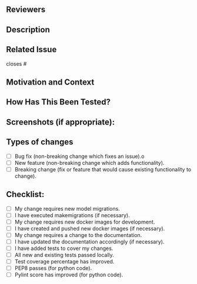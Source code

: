 <!--- Provide a general summary of your changes in the Title above -->

## Reviewers
<!--- Call out additional reviewers -->
<!--- in addition to the assigned reviewer -->
<!--- example: @heyYou -->

## Description
<!--- Describe your changes in detail -->

## Related Issue
<!--- This project only accepts pull requests related to open issues -->
<!--- If suggesting a new feature or change, please discuss it in an issue first -->
<!--- If fixing a bug, there should be an issue describing it with steps to reproduce -->
<!--- Please link to the issue here: -->


<!--- You can use "closes #xxx" to automatically -->
<!--- close an issue ticket when the -->
<!--- pull request is merged -->

closes #

## Motivation and Context
<!--- Why is this change required? What problem does it solve? -->

## How Has This Been Tested?
<!--- Please describe in detail how you tested your changes. -->
<!--- Include details of your testing environment, and the tests you ran to -->
<!--- see how your change affects other areas of the code, etc. -->

## Screenshots (if appropriate):

## Types of changes
<!--- What types of changes does your code introduce? Put an `x` in all the boxes that apply: -->

- [ ] Bug fix (non-breaking change which fixes an issue).o
- [ ] New feature (non-breaking change which adds functionality).
- [ ] Breaking change (fix or feature that would cause existing functionality to change).

## Checklist:
<!--- Go over all the following points, and put an `x` in all the boxes that apply. -->

- [ ] My change requires new model migrations.
- [ ] I have executed makemigrations (if necessary).
- [ ] My change requires new docker images for development.
- [ ] I have created and pushed new docker images (if necessary).
- [ ] My change requires a change to the documentation.
- [ ] I have updated the documentation accordingly (if necessary).
- [ ] I have added tests to cover my changes.
- [ ] All new and existing tests passed locally.
- [ ] Test coverage percentage has improved.
- [ ] PEP8 passes (for python code).
- [ ] Pylint score has improved (for python code).
